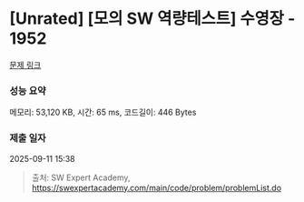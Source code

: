 # [Unrated] [모의 SW 역량테스트] 수영장 - 1952 

[문제 링크](https://swexpertacademy.com/main/code/problem/problemDetail.do?contestProbId=AV5PpFQaAQMDFAUq) 

### 성능 요약

메모리: 53,120 KB, 시간: 65 ms, 코드길이: 446 Bytes

### 제출 일자

2025-09-11 15:38



> 출처: SW Expert Academy, https://swexpertacademy.com/main/code/problem/problemList.do